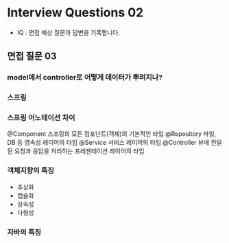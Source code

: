 # Interview Questions 02
* IQ : 면접 예상 질문과 답변을 기록합니다.

## 면접 질문 03

### model에서 controller로 어떻게 데이터가 뿌려지나?

### 스프링

### 스프링 어노테이션 차이
@Component	스프링의 모든 컴포넌트(객체)의 기본적인 타입
@Repository	파일, DB 등 영속성 레이어의 타입
@Service	서비스 레이어의 타입
@Controller	뷰에 전달된 요청과 응답을 처리하는 프레젠테이션 레이어의 타입

### 객체지향의 특징
* 추상화
* 캡슐화
* 상속성
* 다형성

### 자바의 특징

### 

### 

### 

### 

### 
